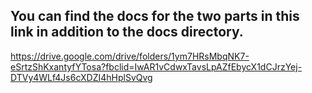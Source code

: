 ## You can find the docs for the two parts in this link in addition to the docs directory.
https://drive.google.com/drive/folders/1ym7HRsMbqNK7-eSrtzShKxantyfYTosa?fbclid=IwAR1vCdwxTavsLpAZfEbycX1dCJrzYej-DTVy4WLf4Js6cXDZI4hHplSvQvg
